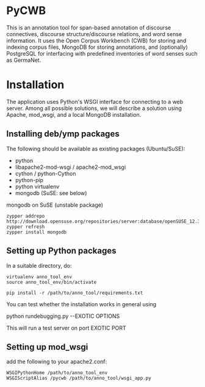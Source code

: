 PyCWB
=====

This is an annotation tool for span-based annotation
of discourse connectives, discourse structure/discourse relations,
and word sense information. It uses the Open Corpus Workbench (CWB)
for storing and indexing corpus files, MongoDB for storing annotations,
and (optionally) PostgreSQL for interfacing with predefined inventories
of word senses such as GermaNet.


Installation
============
The application uses Python's WSGI interface for connecting to a web server.
Among all possible solutions, we will describe a solution using Apache, mod_wsgi,
and a local MongoDB installation.

Installing deb/ymp packages
---------------------------

The following should be available as existing packages (Ubuntu/SuSE):

 * python
 * libapache2-mod-wsgi / apache2-mod_wsgi
 * cython / python-Cython
 * python-pip
 * python virtualenv
 * mongodb (SuSE: see below)

mongodb on SuSE (unstable package)

    zypper addrepo http://download.opensuse.org/repositories/server:database/openSUSE_12.3/server:database.repo
    zypper refresh
    zypper install mongodb

Setting up Python packages
--------------------------
In a suitable directory, do:

    virtualenv anno_tool_env
    source anno_tool_env/bin/activate

    pip install -r /path/to/anno_tool/requirements.txt

You can test whether the installation works in general using

   python rundebugging.py --EXOTIC OPTIONS

This will run a test server on port EXOTIC PORT

Setting up mod_wsgi
-------------------

add the following to your apache2.conf:

    WSGIPythonHome /path/to/anno_tool_env
    WSGIScriptAlias /pycwb /path/to/anno_tool/wsgi_app.py
